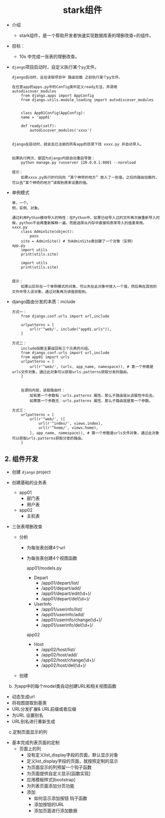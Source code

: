 <center><h1>stark组件</h1></center>

- 介绍

  - stark组件，是一个帮助开发者快速实现数据库表的增删改查+的组件。
- 目标：

  - 10s 中完成一张表的增删改查。

- `django`项目启动时，自定义执行某个`py`文件。

  ```
  django启动时，且在读取项目中 路由加载 之前执行某个py文件。
  
  在任意app的apps.py中的Config类中定义ready方法，并调用autodiscover_modules
      from django.apps import AppConfig
      from django.utils.module_loading import autodiscover_modules
  
  
      class App01Config(AppConfig):
      name = 'app01'
  
      def ready(self):
          autodiscover_modules('xxxx')
  
  
  django在启动时，就会去已注册的所有app的目录下找 xxxx.py 并自动导入。
  
  
  如果执行两次，是因为django内部自动重启导致：
      python manage.py runserver 120.0.0.1:8001 --noreload
  
  提示：
      如果xxxx.py执行的代码向 “某个神奇的地方” 放入了一些值。之后的路由加载时，可以去“某个神奇的地方”读取到原来设置的值。
  ```

  

- 单例模式

  ```
  单，一个。
  例，实例、对象。
  
  通过利用Python模块导入的特性：在Python中，如果已经导入过的文件再次被重新导入时候，python不会再重新解释一遍，而是选择从内存中直接将原来导入的值拿来用。
  xxxx.py
      class AdminSite(object):
          pass
      site = AdminSite() # 为AdminSite类创建了一个对象（实例）
  app.py
      import utils
      print(utils.site)
  
      import utils
      print(utils.site)
  
  
  提示：
      如果以后存在一个单例模式的对象，可以先在此对象中放入一个值，然后再在其他的文件中导入该对象，通过对象再次讲值获取到。
  ```

  

- django路由分发的本质：include

  ```
  方式一：
      from django.conf.urls import url,include
  
      urlpatterns = [
          url(r'^web/', include("app01.urls")),
      ]
  
  方式二：
      include函数主要返回有三个元素的元组。
      from django.conf.urls import url,include
      from app01 import urls
      urlpatterns = [
          url(r'^web/', (urls, app_name, namespace)), # 第一个参数是urls文件对象，通过此对象可以获取urls.patterns获取分发的路由。
      ]
  
  
      在源码内部，读取路由时：
          如有第一个参数有：urls.patterns 属性，那么子路由就从该属性中后去。
          如果第一个参数无：urls.patterns 属性，那么子路由就是第一个参数。
  
  方式三：
      urlpatterns = [
          url(r'^web/', ([
              url(r'^index/', views.index),
              url(r'^home/', views.home),
          ], app_name, namespace)), # 第一个参数是urls文件对象，通过此对象可以获取urls.patterns获取分发的路由。
      ]
  ```

  

## 2. 组件开发

- 创建 `django` project
- 创建基础的业务表
   - app01
      - 部门表
      - 用户表
   - app02
      - 主机表

- 三张表增删改查
  - 分析

    - 为每张表创建4个url

    - 为每张表创建4个视图函数

      app01/models.py

      - Depart
        - /app01/depart/list/
        - /app01/depart/add/
        - /app01/depart/edit(\d+)/
        - /app01/depart/del(\d+)/
      - UserInfo
        - /app01/userinfo/list/
        - /app01/userinfo/add/
        - /app01/userinfo/change(\d+)/
        - /app01/userinfo/del(\d+)/

      app02

      - Host
        - /app02/host/list/
        - /app02/host/add/
        - /app02/host/change(\d+)/
        - /app02/host/del(\d+)/

  - 创建

&emsp;b. 为app中的每个model类自动创建URL和相关视图函数

- 动态生成url
- 将视图提取到基类
- URL分发扩展& URL前缀或者后缀
- 为URL 设置别名
- URL别名进行重新生成

&emsp;c.定制页面显示的列

- 基本完成列表页面的定制
    - 页面上的列
      - 没有定义list_display字段的页面，默认显示对象
      - 定义list_display字段的页面，就按照定制的显示
      - 为页面显示的列预留一个钩子函数
      - 为页面提供自定义显示[函数实现]
      - 应用模板样式[bootstrap]
      - 为列表页面添加分页功能
      - 添加
        - 如何显示添加按钮 钩子函数
        - 添加按钮的URL
        - 添加页面进行添加数据